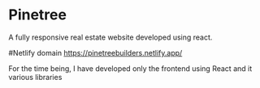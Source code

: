 # Pinetree
A fully responsive real estate website developed using react.  

#Netlify domain
https://pinetreebuilders.netlify.app/

For the time being, I have developed only the frontend using React and it various libraries
